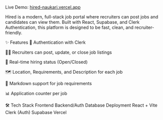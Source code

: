 Live Demo: [hired-naukari.vercel.app](https://hired-naukari-ihc46ngda-pradeep-kolisettys-projects.vercel.app/)

Hired is a modern, full-stack job portal where recruiters can post jobs and candidates can view them. Built with React, Supabase, and Clerk Authentication, this platform is designed to be fast, clean, and recruiter-friendly.

✨ Features
🔐 Authentication with Clerk

🧑‍💼 Recruiters can post, update, or close job listings

📌 Real-time hiring status (Open/Closed)

🗺️ Location, Requirements, and Description for each job

📄 Markdown support for job requirements

📊 Application counter per job

🛠️ Tech Stack
Frontend	   Backend/Auth	  Database	Deployment
React + Vite	Clerk (Auth)	Supabase	Vercel

